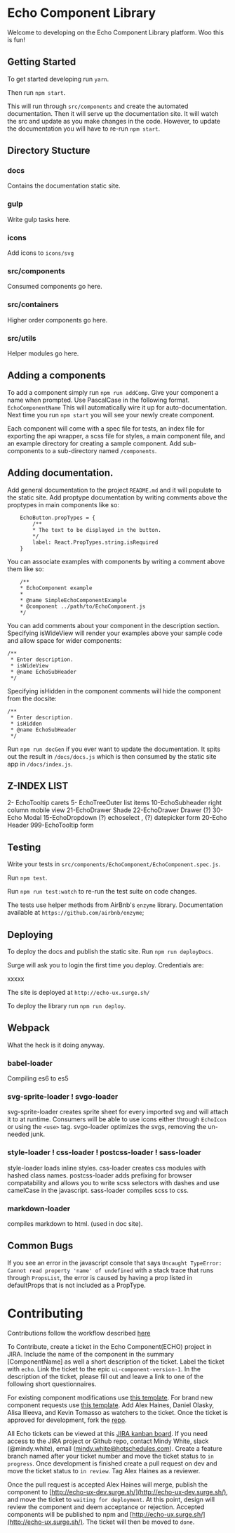 # Echo Component Library

Welcome to developing on the Echo Component Library platform.
Woo this is fun!

## Getting Started

To get started developing run `yarn`.

Then run `npm start`.

This will run through `src/components` and create the automated documentation.
Then it will serve up the documentation site. It will watch the src
and update as you make changes in the code. However, to update the
documentation you will have to re-run `npm start`.

## Directory Stucture

### docs

Contains the documentation static site.

### gulp

Write gulp tasks here.

### icons

Add icons to `icons/svg`

### src/components

Consumed components go here.

### src/containers

Higher order components go here.

### src/utils

Helper modules go here.


## Adding a components

To add a component simply run `npm run addComp`.  Give your component a name
when prompted. Use PascalCase in the following format. `EchoComponentName`
This will automatically wire it up for auto-documentation. Next time you run
`npm start` you will see your newly create component.

Each component will come with a spec file for tests, an index file for exporting the api
wrapper, a scss file for styles, a main component file, and an example directory for
creating a sample component. Add sub-components to a sub-directory named `/components`.

## Adding documentation.

Add general documentation to the project `README.md` and it will populate to the
static site.  Add proptype documentation by writing comments above the proptypes
in main components like so:

```
    EchoButton.propTypes = {
        /**
        * The text to be displayed in the button.
        */
        label: React.PropTypes.string.isRequired
    }
```

You can associate examples with components by writing a comment above them like so:

```
    /**
    * EchoComponent example
    *
    * @name SimpleEchoComponentExample
    * @component ../path/to/EchoComponent.js
    */
 ```
You can add comments about your component in the description section.  Specifying isWideView will render your examples above your sample code and allow space for wider components:

```
/**
 * Enter description.
 * isWideView
 * @name EchoSubHeader
 */
 ```

 Specifying isHidden in the component comments will hide the component from the docsite:

```
/**
 * Enter description.
 * isHidden
 * @name EchoSubHeader
 */
 ```

 Run `npm run docGen` if you ever want to update the documentation. It spits out
 the result in `/docs/docs.js` which is then consumed by the static site app in
 `/docs/index.js`.

## Z-INDEX LIST

2- EchoTooltip carets
5- EchoTreeOuter list items
10-EchoSubheader right column mobile view
21-EchoDrawer Shade
22-EchoDrawer Drawer
(?) 30-Echo Modal
15-EchoDropdown
(?) echoselect ,
(?) datepicker form
20-Echo Header
999-EchoTooltip form


## Testing

Write your tests in `src/components/EchoComponent/EchoComponent.spec.js`.

Run `npm test`.

Run `npm run test:watch` to re-run the test suite on code changes.

The tests use helper methods from AirBnb's `enzyme` library.
Documentation available at `https://github.com/airbnb/enzyme`;

## Deploying

To deploy the docs and publish the static site. Run `npm run deployDocs`.

Surge will ask you to login the first time you deploy. Credentials are:

xxxxx

The site is deployed at `http://echo-ux.surge.sh/`

To deploy the library run `npm run deploy`.

## Webpack

What the heck is it doing anyway.

### babel-loader

Compiling es6 to es5

### svg-sprite-loader ! svgo-loader

svg-sprite-loader creates sprite sheet for every imported svg and will attach it to </html>
at runtime. Consumers will be able to use icons either through `EchoIcon` or using the
`<use>` tag. svgo-loader optimizes the svgs, removing the un-needed junk.

### style-loader ! css-loader ! postcss-loader ! sass-loader

style-loader loads inline styles. css-loader creates css modules with
hashed class names. postcss-loader adds prefixing for browser compatability
and allows you to write scss selectors with dashes and use camelCase in the
javascript.  sass-loader compiles scss to css.

### markdown-loader

compiles markdown to html. (used in doc site).

## Common Bugs

If you see an error in the javascript console that says `Uncaught TypeError: Cannot read property 'name' of undefined` with a stack trace that runs through `PropsList`, the error is caused by having a prop listed in defaultProps that is not included as a PropType.

# Contributing

Contributions follow the workflow described [ here ](https://drive.google.com/a/redbookconnect.com/file/d/0Bz2KGejeubT9S0diRGNOa1Y2TjNXNzFjMXZMYWpaX1lCSWtR/view?usp=sharing)

To Contribute, create a ticket in the Echo Component(ECHO) project in JIRA. Include the name of the component in the summary [ComponentName] as well a short description of the ticket. Label the ticket with `echo`. Link the ticket to the epic `ui-component-version-1`. In the description of the ticket, please fill out and leave a link to one of the following short questionnaires.

For existing component modifications use [this template](https://docs.google.com/a/redbookconnect.com/document/d/1ayR9tww4XDmcxPMQmabfOx85rr8GELI40av5h_1sQSg/edit?usp=sharing).  For brand new component requests use [this template](https://docs.google.com/a/redbookconnect.com/document/d/1EdzIivLefpKOi4u05NtFPRtPWJj5LZ9NiM2MxpvGBRA/edit?usp=sharing). Add Alex Haines, Daniel Olasky, Alisa Illeeva, and Kevin Tomasso as watchers to the ticket.  Once the ticket is approved for development, fork the [repo](https://github.com/hotschedules/nxg-echo-component-lib).

All Echo tickets can be viewed at this [JIRA kanban board](https://jira.hotschedules.com/secure/RapidBoard.jspa?rapidView=353). If you need access to the JIRA project or Github repo, contact Mindy White, slack (@mindy.white), email (mindy.white@hotschedules.com). Create a feature branch named after your ticket number and move the ticket status to `in progress`. Once development is finished create a pull request on dev and move the ticket status to `in review`.  Tag Alex Haines as a reviewer.

Once the pull request is accepted Alex Haines will merge, publish the component to [http://echo-ux-dev.surge.sh/](http://echo-ux-dev.surge.sh/), and move the ticket to `waiting for deployment`.  At this point, design will review the component and deem acceptance or rejection.  Accepted components will be published to npm and [http://echo-ux.surge.sh/](http://echo-ux.surge.sh/). The ticket will then be moved to `done`.
